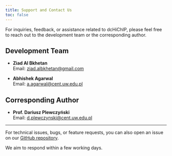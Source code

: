 ```yaml
---
title: Support and Contact Us
toc: false
---
```


For inquiries, feedback, or assistance related to dcHiChIP, please feel free to reach out to the development team or the corresponding author.

## Development Team
- **Ziad Al Bkhetan**  
  Email: [ziad.albkhetan@gmail.com](mailto:ziad.albkhetan@gmail.com)

- **Abhishek Agarwal**  
  Email: [a.agarwal@cent.uw.edu.pl](mailto:a.agarwal@cent.uw.edu.pl)

## Corresponding Author
- **Prof. Dariusz Plewczyński**  
  Email: [d.plewczynski@cent.uw.edu.pl](mailto:d.plewczynski@cent.uw.edu.pl)

---

For technical issues, bugs, or feature requests, you can also open an issue on our [GitHub repository](https://github.com/SFGLab/dcHiChIP).

We aim to respond within a few working days.
